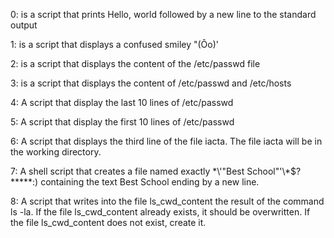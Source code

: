 0: is a script that prints Hello, world followed by a new line to the standard output

1: is a script that displays a confused smiley "(Ôo)'

2: is a script that displays the content of the /etc/passwd file

3: is a script that displays the content of /etc/passwd and /etc/hosts

4: A script that display the last 10 lines of /etc/passwd

5: A script that display the first 10 lines of /etc/passwd

6: A script that displays the third line of the file iacta. The file iacta will be in the working directory.

7: A shell script that creates a file named exactly \*\\'"Best School"\'\\*$\?\*\*\*\*\*:) containing the text Best School ending by a new line.

8: A script that writes into the file ls_cwd_content the result of the command ls -la. If the file ls_cwd_content already exists, it should be overwritten. If the file ls_cwd_content does not exist, create it.
